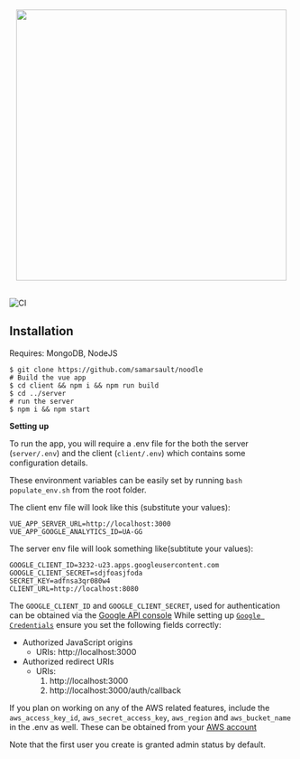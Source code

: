 <div align="center">
	<br/>
	<br/>
    <img src="banner.png" width="480">
	<br/>
	<br />
</div>

![CI](https://github.com/samarsault/noodle/workflows/CI/badge.svg)

## Installation

Requires: MongoDB, NodeJS

```console
$ git clone https://github.com/samarsault/noodle
# Build the vue app
$ cd client && npm i && npm run build
$ cd ../server
# run the server
$ npm i && npm start
```

**Setting up**

To run the app, you will require a .env file for the both the server (`server/.env`) and the client (`client/.env`) which contains some configuration details. 

These environment variables can be easily set by running `bash populate_env.sh` from the root folder.

The client env file will look like this (substitute your values):

```
VUE_APP_SERVER_URL=http://localhost:3000
VUE_APP_GOOGLE_ANALYTICS_ID=UA-GG
```

The server env file will look something like(subtitute your values):
```
GOOGLE_CLIENT_ID=3232-u23.apps.googleusercontent.com
GOOGLE_CLIENT_SECRET=sdjfoasjfoda
SECRET_KEY=adfnsa3qr080w4
CLIENT_URL=http://localhost:8080
```
The `GOOGLE_CLIENT_ID` and `GOOGLE_CLIENT_SECRET`, used for authentication can be obtained via the [Google API console](https://console.developers.google.com/)
While setting up [`Google Credentials`](https://console.cloud.google.com/apis/credentials) ensure you set the following fields correctly:
- Authorized JavaScript origins
  - URIs: http://localhost:3000
- Authorized redirect URIs
  - URIs:
    1. http://localhost:3000
    2. http://localhost:3000/auth/callback

If you plan on working on any of the AWS related features, include the `aws_access_key_id`, `aws_secret_access_key`, `aws_region` and `aws_bucket_name` in the .env as well. These can be obtained from your [AWS account](https://docs.aws.amazon.com/general/latest/gr/aws-sec-cred-types.html)


Note that the first user you create is granted admin status by default.
